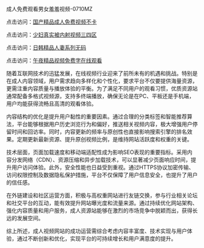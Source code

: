 成人免费观看男女羞羞视频-0710MZ

点击访问：<a href="https://heiliaozj3tjd.pages.dev">国产精品成人免费视频不卡</a>

点击访问：<a href="https://heiliaoow5kzm.pages.dev">少妇真实被内射视频三四区</a>

点击访问：<a href="https://heiliaoll4qsx.pages.dev">日韩精品人妻系列无码</a>

点击访问：<a href="https://heiliaowt0d7p.pages.dev">午夜精品视频免费字在线观看</a>

随着互联网技术的迅猛发展，在线视频行业迎来了前所未有的机遇和挑战。特别是在成人内容领域，用户需求趋向多样化和个性化，要求平台不仅要提供海量资源，更需注重内容质量与播放体验的平衡。为了满足不同用户的观看习惯，优质资源站通常配备多格式视频源，支持多终端播放，确保无论是在PC、平板还是手机端，用户均能获得流畅且高清的观看体验。

内容结构的优化是提升用户黏性的重要因素。通过合理的分类标签和智能推荐算法，平台能够根据用户历史浏览行为和偏好，推送相关视频内容，极大增强用户停留时间和回访率。同时，内容更新的频率与原创性也直接影响搜索引擎的排名效果。定期更新最新资源、提升原创视频比例，是维持网站活跃度和权重的关键。

技术层面，页面加载速度和移动端适配性成为影响SEO表现的重要指标。采用内容分发网络（CDN）、资源压缩和异步加载技术，可以显著减少页面响应时间，提升用户访问体验。此外，安全性能也日益受到重视。通过HTTPS协议加密传输、访问权限控制及数据隐私保护措施，平台不仅保障了用户信息安全，也提升了用户的信任感。

在外链建设和社区运营方面，积极与高权重网站进行友链交换，参与行业相关论坛和社交平台的互动，能有效提升网站曝光度和流量来源。通过持续优化网站架构、强化内容质量和用户服务，成人资源站能够在激烈的市场竞争中脱颖而出，获得长远的发展空间。

综上所述，成人视频网站的成功运营需综合考虑内容丰富度、技术实现与用户体验，通过不断创新和优化，实现平台的可持续增长和用户满意度的提升。

<span style="display:none;">[Canonical link]( https://github.com/pls20250710/riben75608 ）</span>
